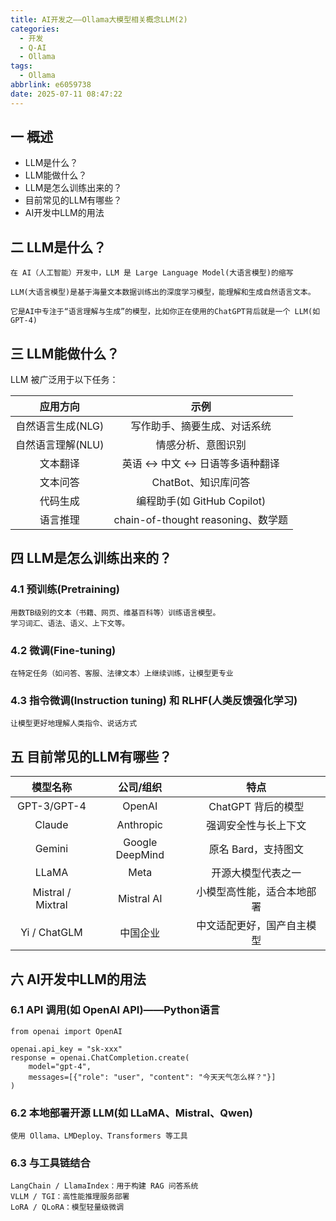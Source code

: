 ```yaml
---
title: AI开发之——Ollama大模型相关概念LLM(2)
categories:
  - 开发
  - Q-AI
  - Ollama
tags:
  - Ollama
abbrlink: e6059738
date: 2025-07-11 08:47:22
---
```

## 一 概述

* LLM是什么？
* LLM能做什么？
* LLM是怎么训练出来的？
* 目前常见的LLM有哪些？
* AI开发中LLM的用法

<!--more-->

## 二 LLM是什么？

```
在 AI（人工智能）开发中，LLM 是 Large Language Model(大语言模型)的缩写

LLM(大语言模型)是基于海量文本数据训练出的深度学习模型，能理解和生成自然语言文本。

它是AI中专注于“语言理解与生成”的模型，比如你正在使用的ChatGPT背后就是一个 LLM(如 GPT-4)
```

## 三 LLM能做什么？

LLM 被广泛用于以下任务：

|     应用方向      |                示例                |
| :---------------: | :--------------------------------: |
| 自然语言生成(NLG) |    写作助手、摘要生成、对话系统    |
| 自然语言理解(NLU) |         情感分析、意图识别         |
|     文本翻译      | 英语 <-> 中文 <-> 日语等多语种翻译 |
|     文本问答      |        ChatBot、知识库问答         |
|     代码生成      |    编程助手(如 GitHub Copilot)     |
|     语言推理      | chain-of-thought reasoning、数学题 |

## 四 LLM是怎么训练出来的？

### 4.1 预训练(Pretraining)

```
用数TB级别的文本（书籍、网页、维基百科等）训练语言模型。
学习词汇、语法、语义、上下文等。
```

### 4.2 微调(Fine-tuning)

```
在特定任务（如问答、客服、法律文本）上继续训练，让模型更专业
```

### 4.3 指令微调(Instruction tuning) 和 RLHF(人类反馈强化学习)

```
让模型更好地理解人类指令、说话方式
```

## 五 目前常见的LLM有哪些？

|     模型名称      |    公司/组织    |            特点            |
| :---------------: | :-------------: | :------------------------: |
|    GPT-3/GPT-4    |     OpenAI      |     ChatGPT 背后的模型     |
|      Claude       |    Anthropic    |    强调安全性与长上下文    |
|      Gemini       | Google DeepMind |    原名 Bard，支持图文     |
|       LLaMA       |      Meta       |     开源大模型代表之一     |
| Mistral / Mixtral |   Mistral AI    | 小模型高性能，适合本地部署 |
|   Yi / ChatGLM    |    中国企业     | 中文适配更好，国产自主模型 |

## 六 AI开发中LLM的用法

### 6.1 API 调用(如 OpenAI API)——Python语言

```
from openai import OpenAI

openai.api_key = "sk-xxx"
response = openai.ChatCompletion.create(
    model="gpt-4",
    messages=[{"role": "user", "content": "今天天气怎么样？"}]
)
```

### 6.2 本地部署开源 LLM(如 LLaMA、Mistral、Qwen)

```
使用 Ollama、LMDeploy、Transformers 等工具
```

### 6.3 与工具链结合

```
LangChain / LlamaIndex：用于构建 RAG 问答系统
VLLM / TGI：高性能推理服务部署
LoRA / QLoRA：模型轻量级微调
```

